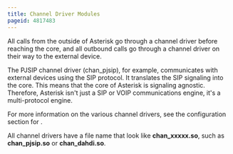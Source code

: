 ```yaml
---
title: Channel Driver Modules
pageid: 4817483
---
```


All calls from the outside of Asterisk go through a channel driver before reaching the core, and all outbound calls go through a channel driver on their way to the external device.

The PJSIP channel driver (chan\_pjsip), for example, communicates with external devices using the SIP protocol. It translates the SIP signaling into the core. This means that the core of Asterisk is signaling agnostic. Therefore, Asterisk isn't just a SIP or VOIP communications engine, it's a multi-protocol engine.

For more information on the various channel drivers, see the configuration section for .

All channel drivers have a file name that look like **chan\_xxxxx.so**, such as **chan\_pjsip.so** or **chan\_dahdi.so**. 

